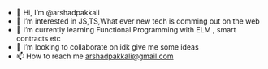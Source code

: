 - 👋 Hi, I’m @arshadpakkali
- 👀 I’m interested in JS,TS,What ever new tech is comming out on the web
- 🌱 I’m currently learning Functional Programming with ELM , smart contracts etc
- 💞️ I’m looking to collaborate on idk give me some ideas
- 📫 How to reach me arshadpakkali@gmail.com

<!---
arshadpakkali/arshadpakkali is a ✨ special ✨ repository because its `README.md` (this file) appears on your GitHub profile.
You can click the Preview link to take a look at your changes.
--->
